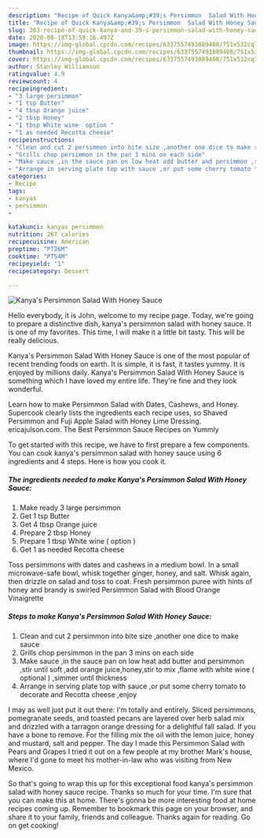 ```yaml
---
description: "Recipe of Quick Kanya&amp;#39;s Persimmon  Salad With Honey Sauce"
title: "Recipe of Quick Kanya&amp;#39;s Persimmon  Salad With Honey Sauce"
slug: 263-recipe-of-quick-kanya-and-39-s-persimmon-salad-with-honey-sauce
date: 2020-08-18T13:59:16.497Z
image: https://img-global.cpcdn.com/recipes/6337557491089408/751x532cq70/kanyas-persimmon-salad-with-honey-sauce-recipe-main-photo.jpg
thumbnail: https://img-global.cpcdn.com/recipes/6337557491089408/751x532cq70/kanyas-persimmon-salad-with-honey-sauce-recipe-main-photo.jpg
cover: https://img-global.cpcdn.com/recipes/6337557491089408/751x532cq70/kanyas-persimmon-salad-with-honey-sauce-recipe-main-photo.jpg
author: Stanley Williamson
ratingvalue: 4.9
reviewcount: 4
recipeingredient:
- "3 large persimmon"
- "1 tsp Butter"
- "4 tbsp Orange juice"
- "2 tbsp Honey"
- "1 tbsp White wine  option "
- "1 as needed Recotta cheese"
recipeinstructions:
- "Clean and cut 2 persimmon into bite size ,another one dice to make sauce"
- "Grills chop persimmon in the pan 3 mins on each side"
- "Make sauce ,in the sauce pan on low heat add butter and persimmon ,stir until soft ,add orange juice,honey,stir to mix ,flame with white wine ( optional ) ,simmer until thickness"
- "Arrange in serving plate top with sauce ,or put some cherry tomato to decorate and Recotta cheese ,enjoy"
categories:
- Recipe
tags:
- kanyas
- persimmon
- 

katakunci: kanyas persimmon  
nutrition: 267 calories
recipecuisine: American
preptime: "PT26M"
cooktime: "PT54M"
recipeyield: "1"
recipecategory: Dessert

---
```



![Kanya&#39;s Persimmon  Salad With Honey Sauce](https://img-global.cpcdn.com/recipes/6337557491089408/751x532cq70/kanyas-persimmon-salad-with-honey-sauce-recipe-main-photo.jpg)

Hello everybody, it is John, welcome to my recipe page. Today, we're going to prepare a distinctive dish, kanya&#39;s persimmon  salad with honey sauce. It is one of my favorites. This time, I will make it a little bit tasty. This will be really delicious.

Kanya&#39;s Persimmon  Salad With Honey Sauce is one of the most popular of recent trending foods on earth. It is simple, it is fast, it tastes yummy. It is enjoyed by millions daily. Kanya&#39;s Persimmon  Salad With Honey Sauce is something which I have loved my entire life. They're fine and they look wonderful.

Learn how to make Persimmon Salad with Dates, Cashews, and Honey. Supercook clearly lists the ingredients each recipe uses, so Shaved Persimmon and Fuji Apple Salad with Honey Lime Dressing. ericajulson.com. The Best Persimmon Sauce Recipes on Yummly


To get started with this recipe, we have to first prepare a few components. You can cook kanya&#39;s persimmon  salad with honey sauce using 6 ingredients and 4 steps. Here is how you cook it.

<!--inarticleads1-->

##### The ingredients needed to make Kanya&#39;s Persimmon  Salad With Honey Sauce:

1. Make ready 3 large persimmon
1. Get 1 tsp Butter
1. Get 4 tbsp Orange juice
1. Prepare 2 tbsp Honey
1. Prepare 1 tbsp White wine ( option )
1. Get 1 as needed Recotta cheese


Toss persimmons with dates and cashews in a medium bowl. In a small microwave-safe bowl, whisk together ginger, honey, and salt. Whisk again, then drizzle on salad and toss to coat. Fresh persimmon puree with hints of honey and brandy is swirled Persimmon Salad with Blood Orange Vinaigrette 

<!--inarticleads2-->

##### Steps to make Kanya&#39;s Persimmon  Salad With Honey Sauce:

1. Clean and cut 2 persimmon into bite size ,another one dice to make sauce
1. Grills chop persimmon in the pan 3 mins on each side
1. Make sauce ,in the sauce pan on low heat add butter and persimmon ,stir until soft ,add orange juice,honey,stir to mix ,flame with white wine ( optional ) ,simmer until thickness
1. Arrange in serving plate top with sauce ,or put some cherry tomato to decorate and Recotta cheese ,enjoy


I may as well just put it out there: I&#39;m totally and entirely. Sliced persimmons, pomegranate seeds, and toasted pecans are layered over herb salad mix and drizzled with a tarragon orange dressing for a delightful fall salad. If you have a bone to remove. For the filling mix the oil with the lemon juice, honey and mustard, salt and pepper. The day I made this Persimmon Salad with Pears and Grapes I tried it out on a few people at my brother Mark&#39;s house, where I&#39;d gone to meet his mother-in-law who was visiting from New Mexico. 

So that's going to wrap this up for this exceptional food kanya&#39;s persimmon  salad with honey sauce recipe. Thanks so much for your time. I'm sure that you can make this at home. There's gonna be more interesting food at home recipes coming up. Remember to bookmark this page on your browser, and share it to your family, friends and colleague. Thanks again for reading. Go on get cooking!
